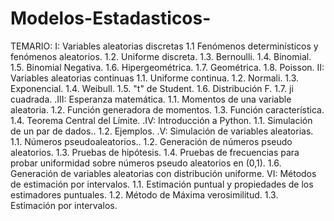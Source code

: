 # Modelos-Estadasticos-
TEMARIO:
I: Variables aleatorias discretas
    1.1 Fenómenos determinísticos y fenómenos aleatorios.
    1.2. Uniforme discreta.
    1.3. Bernoulli.
    1.4. Binomial.
    1.5. Binomial Negativa.
    1.6. Hipergeométrica.
    1.7. Geométrica.
    1.8. Poisson.
II: Variables aleatorias continuas
    1.1. Uniforme continua.
    1.2. Normali.
    1.3. Exponencial.
    1.4. Weibull.
    1.5. "t" de Student.
    1.6. Distribución F.
    1.7. ji cuadrada.
.III: Esperanza matemática.
    1.1. Momentos de una variable aleatoria.
    1.2. Función generadora de momentos.
    1.3. Función característica.
    1.4. Teorema Central del Límite.
.IV: Introducción a Python.
    1.1. Simulación de un par de dados..
    1.2. Ejemplos.
.V: Simulación de variables aleatorias.
    1.1. Números pseudoaleatorios..
    1.2. Generación de números pseudo aleatorios.
    1.3. Pruebas de hipótesis.
    1.4. Pruebas de frecuencias para probar uniformidad sobre números pseudo aleatorios en (0,1).
    1.6. Generación de variables aleatorias con distribución uniforme.
VI: Métodos de estimación por intervalos.
   1.1. Estimación puntual y propiedades de los estimadores puntuales.
   1.2. Método de Máxima verosimilitud.
   1.3. Estimación por intervalos.
